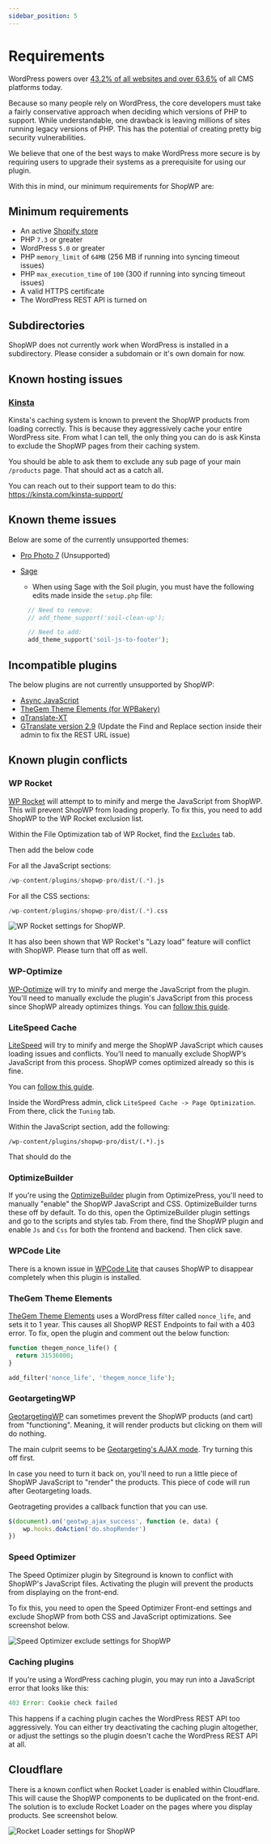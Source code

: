 ```yaml
---
sidebar_position: 5
---
```


# Requirements

WordPress powers over [43.2% of all websites and over 63.6%](https://w3techs.com/technologies/details/cm-wordpress/all/all) of all CMS platforms today.

Because so many people rely on WordPress, the core developers must take a fairly conservative approach when deciding which versions of PHP to support. While understandable, one drawback is leaving millions of sites running legacy versions of PHP. This has the potential of creating pretty big security vulnerabilities.

We believe that one of the best ways to make WordPress more secure is by requiring users to upgrade their systems as a prerequisite for using our plugin.

With this in mind, our minimum requirements for ShopWP are:

## Minimum requirements

- An active [Shopify store](https://shopify.pxf.io/5bPL0L)
- PHP `7.3` or greater
- WordPress `5.0` or greater
- PHP `memory_limit` of `64MB` (256 MB if running into syncing timeout issues)
- PHP `max_execution_time` of `100` (300 if running into syncing timeout issues)
- A valid HTTPS certificate
- The WordPress REST API is turned on

## Subdirectories

ShopWP does not currently work when WordPress is installed in a subdirectory. Please consider a subdomain or it's own domain for now.

## Known hosting issues

### [Kinsta](https://kinsta.com)

Kinsta's caching system is known to prevent the ShopWP products from loading correctly. This is because they aggressively cache your entire WordPress site. From what I can tell, the only thing you can do is ask Kinsta to exclude the ShopWP pages from their caching system.

You should be able to ask them to exclude any sub page of your main `/products` page. That should act as a catch all.

You can reach out to their support team to do this: https://kinsta.com/kinsta-support/

## Known theme issues

Below are some of the currently unsupported themes:

- [Pro Photo 7](https://pro.photo) (Unsupported)
- [Sage](https://wpshop.io)

  - When using Sage with the Soil plugin, you must have the following edits made inside the `setup.php` file:

  ```php
    // Need to remove:
    // add_theme_support('soil-clean-up');

    // Need to add:
    add_theme_support('soil-js-to-footer');
  ```

## Incompatible plugins

The below plugins are not currently unsupported by ShopWP:

- [Async JavaScript](https://wordpress.org/plugins/async-javascript)
- [TheGem Theme Elements (for WPBakery)](https://codex-themes.com/thegem/)
- [qTranslate-XT](https://github.com/qtranslate/qtranslate-xt)
- [GTranslate version 2.9](https://wordpress.org/plugins/gtranslate/) (Update the Find and Replace section inside their admin to fix the REST URL issue)

## Known plugin conflicts

### WP Rocket

[WP Rocket](https://wp-rocket.me/) will attempt to to minify and merge the JavaScript from ShopWP. This will prevent ShopWP from loading properly. To fix this, you need to add ShopWP to the WP Rocket exclusion list.

Within the File Optimization tab of WP Rocket, find the [`Excludes`](https://docs.wp-rocket.me/article/54-exclude-pages-from-the-cache) tab.

Then add the below code

For all the JavaScript sections:

```php
/wp-content/plugins/shopwp-pro/dist/(.*).js
```

For all the CSS sections:

```php
/wp-content/plugins/shopwp-pro/dist/(.*).css
```

![WP Rocket settings for ShopWP](./assets/wp-rocket-settings.png).

It has also been shown that WP Rocket's "Lazy load" feature will conflict with ShopWP. Please turn that off as well.

### WP-Optimize

[WP-Optimize](https://wordpress.org/plugins/wp-optimize/) will try to minify and merge the JavaScript from the plugin. You'll need to manually exclude the plugin's JavaScript from this process since ShopWP already optimizes things. You can [follow this guide](https://getwpo.com/faqs/#How-do-I-exclude-individual-JavaScript-scripts-from-being-minified-and-merged-).

### LiteSpeed Cache

[LiteSpeed](https://wordpress.org/plugins/litespeed-cache/) will try to minify and merge the ShopWP JavaScript which causes loading issues and conflicts. You’ll need to manually exclude ShopWP’s JavaScript from this process. ShopWP comes optimized already so this is fine.

You can [follow this guide](https://thrivethemes.com/docs/configuring-the-css-and-javascript-exclusions-in-the-litespeed-cache-plugin).

Inside the WordPress admin, click `LiteSpeed Cache -> Page Optimization`. From there, click the `Tuning` tab.

Within the JavaScript section, add the following:

`/wp-content/plugins/shopwp-pro/dist/(.*).js`

That should do the

### OptimizeBuilder

If you're using the [OptimizeBuilder](https://www.optimizepress.com/) plugin from OptimizePress, you'll need to manually "enable" the ShopWP JavaScript and CSS. OptimizeBuilder turns these off by default. To do this, open the OptimizeBuilder plugin settings and go to the scripts and styles tab. From there, find the ShopWP plugin and enable `Js` and `Css` for both the frontend and backend. Then click save.

### WPCode Lite

There is a known issue in [WPCode Lite](https://wphive.com/plugins/insert-headers-and-footers/) that causes ShopWP to disappear completely when this plugin is installed.

### TheGem Theme Elements

[TheGem Theme Elements](https://codex-themes.com/thegem/) uses a WordPress filter called `nonce_life`, and sets it to 1 year. This causes all ShopWP REST Endpoints to fail with a 403 error. To fix, open the plugin and comment out the below function:

```php
function thegem_nonce_life() {
  return 31536000;
}

add_filter('nonce_life', 'thegem_nonce_life');
```

### GeotargetingWP

[GeotargetingWP](https://geotargetingwp.com/) can sometimes prevent the ShopWP products (and cart) from "functioning". Meaning, it will render products but clicking on them will do nothing.

The main culprit seems to be [Geotargeting's AJAX mode](https://geotargetingwp.com/docs/geotargetingwp/ajax-mode#ajax-mode). Try turning this off first.

In case you need to turn it back on, you'll need to run a little piece of ShopWP JavaScript to "render" the products. This piece of code will run after Geotargeting loads.

Geotrageting provides a callback function that you can use.

```js
$(document).on('geotwp_ajax_success', function (e, data) {
	wp.hooks.doAction('do.shopRender')
})
```

### Speed Optimizer

The Speed Optimizer plugin by Siteground is known to conflict with ShopWP's JavaScript files. Activating the plugin will prevent the products from displaying on the front-end.

To fix this, you need to open the Speed Optimizer Front-end settings and exclude ShopWP from both CSS and JavaScript optimizations. See screenshot below.

![Speed Optimizer exclude settings for ShopWP](./assets/speed-optimizer-exclude.jpg)

### Caching plugins

If you're using a WordPress caching plugin, you may run into a JavaScript error that looks like this:

```js
403 Error: Cookie check failed
```

This happens if a caching plugin caches the WordPress REST API too aggressively. You can either try deactivating the caching plugin altogether, or adjust the settings so the plugin doesn't cache the WordPress REST API at all.

## Cloudflare

There is a known conflict when Rocket Loader is enabled within Cloudflare. This will cause the ShopWP components to be duplicated on the front-end. The solution is to exclude Rocket Loader on the pages where you display products. See screenshot below.

![Rocket Loader settings for ShopWP](./assets/rocket-loader.png)
